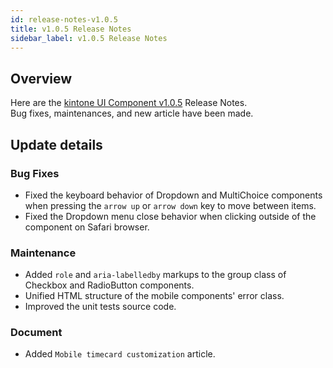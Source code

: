 ```yaml
---
id: release-notes-v1.0.5
title: v1.0.5 Release Notes
sidebar_label: v1.0.5 Release Notes
---
```


## Overview

Here are the [kintone UI Component v1.0.5](https://github.com/kintone-labs/kintone-ui-component/releases/tag/v1.0.5) Release Notes.<br/>
Bug fixes, maintenances, and new article have been made.

## Update details
### Bug Fixes
- Fixed the keyboard behavior of Dropdown and MultiChoice components when pressing the `arrow up` or `arrow down` key to move between items.
- Fixed the Dropdown menu close behavior when clicking outside of the component on Safari browser.

### Maintenance
- Added `role` and `aria-labelledby` markups to the group class of Checkbox and RadioButton components.
- Unified HTML structure of the mobile components' error class.
- Improved the unit tests source code.

### Document
- Added `Mobile timecard customization` article.

